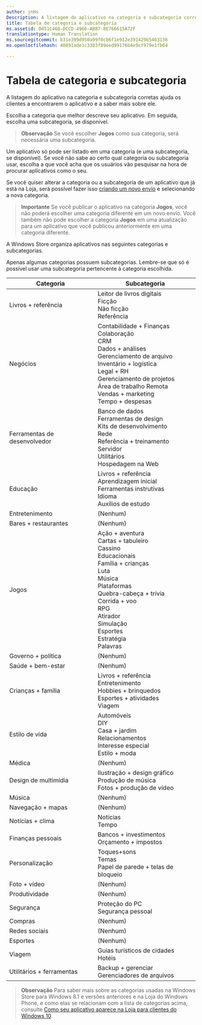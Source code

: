 ```yaml
---
author: jnHs
Description: A listagem do aplicativo na categoria e subcategoria corretas ajuda os clientes a encontrarem o aplicativo e a saber mais sobre ele.
title: Tabela de categoria e subcategoria
ms.assetid: D451C468-DCCD-4966-AB87-8E766615A72F
translationtype: Human Translation
ms.sourcegitcommit: b31e399d950a99f0cb6f1e912e391429b5463136
ms.openlocfilehash: 40891ade1c3383f89eed99176b4e9cf979e1fb64

---
```


# Tabela de categoria e subcategoria


A listagem do aplicativo na categoria e subcategoria corretas ajuda os clientes a encontrarem o aplicativo e a saber mais sobre ele.

Escolha a categoria que melhor descreve seu aplicativo. Em seguida, escolha uma subcategoria, se disponível.

> **Observação**  Se você escolher **Jogos** como sua categoria, será necessária uma subcategoria.

Um aplicativo só pode ser listado em uma categoria (e uma subcategoria, se disponível). Se você não sabe ao certo qual categoria ou subcategoria usar, escolha a que você acha que os usuários vão pesquisar na hora de procurar aplicativos como o seu.

Se você quiser alterar a categoria ou a subcategoria de um aplicativo que já está na Loja, será possível fazer isso [criando um novo envio](app-submissions.md) e selecionando a nova categoria.

> **Importante** Se você publicar o aplicativo na categoria **Jogos**, você não poderá escolher uma categoria diferente em um novo envio. Você também não pode escolher a categoria **Jogos** em uma atualização para um aplicativo que você publicou anteriormente em uma categoria diferente.

A Windows Store organiza aplicativos nas seguintes categorias e subcategorias.

Apenas algumas categorias possuem subcategorias. Lembre-se que só é possível usar uma subcategoria pertencente à categoria escolhida.


| Categoria                    | Subcategoria                                       |
|-----------------------------|---------------------------------------------------|
| Livros + referência           | Leitor de livros digitais <br> Ficção <br> Não ficção <br> Referência |
| Negócios                    | Contabilidade + Finanças <br> Colaboração <br> CRM <br> Dados + análises <br> Gerenciamento de arquivo <br> Inventário + logística <br> Legal + RH <br> Gerenciamento de projetos <br> Área de trabalho Remota <br> Vendas + marketing <br> Tempo + despesas |
| Ferramentas de desenvolvedor             | Banco de dados <br> Ferramentas de design <br> Kits de desenvolvimento <br> Rede <br> Referência + treinamento <br> Servidor <br> Utilitários <br> Hospedagem na Web |
| Educação                   | Livros + referência <br> Aprendizagem inicial <br> Ferramentas instrutivas <br> Idioma <br> Auxílios de estudo |
| Entretenimento               | (Nenhum)                                            |
| Bares + restaurantes               | (Nenhum)                                            |
| Jogos                       | Ação + aventura <br> Cartas + tabuleiro <br> Cassino <br> Educacionais <br> Família + crianças <br> Luta <br> Música <br> Plataformas <br> Quebra-cabeça + trívia <br> Corrida + voo <br> RPG <br> Atirador <br> Simulação <br> Esportes <br> Estratégia <br> Palavras |
| Governo + política       | (Nenhum)                                            |
| Saúde + bem-estar            | (Nenhum)                                            |
| Crianças + família               | Livros + referência <br> Entretenimento <br> Hobbies + brinquedos <br> Esportes + atividades <br> Viagem |
| Estilo de vida                   | Automóveis <br> DIY <br> Casa + jardim <br> Relacionamentos <br> Interesse especial <br> Estilo + moda |
| Médica                     | (Nenhum)                                            |
| Design de multimídia           | Ilustração + design gráfico <br> Produção de música <br> Fotos + produção de vídeo |
| Música                       | (Nenhum)                                            |
| Navegação + mapas           | (Nenhum)                                            |
| Notícias + clima              | Notícias <br> Tempo                                 |
| Finanças pessoais            | Bancos + investimentos <br> Orçamento + impostos      |
| Personalização             | Toques+sons <br> Temas <br> Papel de parede + telas de bloqueio |
| Foto + vídeo               | (Nenhum)                                            |
| Produtividade                | (Nenhum)                                            |
| Segurança                    | Proteção do PC <br> Segurança pessoal <br>         |
| Compras                    | (Nenhum)                                            |
| Redes sociais                      | (Nenhum)                                            |
| Esportes                      | (Nenhum)                                            |
| Viagem                      | Guias turísticos de cidades <br> Hotéis                           |
| Utilitários + ferramentas           | Backup + gerenciar <br> Gerenciadores de arquivos                |
 

> **Observação**  Para saber mais sobre as categorias usadas na Windows Store para Windows 8.1 e versões anteriores e na Loja do Windows Phone, e como elas se relacionam com a lista de categorias acima, consulte [Como seu aplicativo aparece na Loja para clientes do Windows 10](how-your-app-appears-in-the-store-for-windows-10-customers.md#category-changes).




<!--HONumber=Aug16_HO5-->


